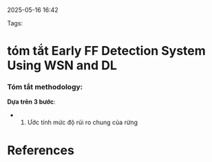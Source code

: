 2025-05-16 16:42


Tags:

# tóm tắt Early FF Detection System Using WSN and DL

### **Tóm tắt methodology**:
**Dựa trên 3 bước**:
- 1. Ước tính mức độ rủi ro chung của rừng 

# References
